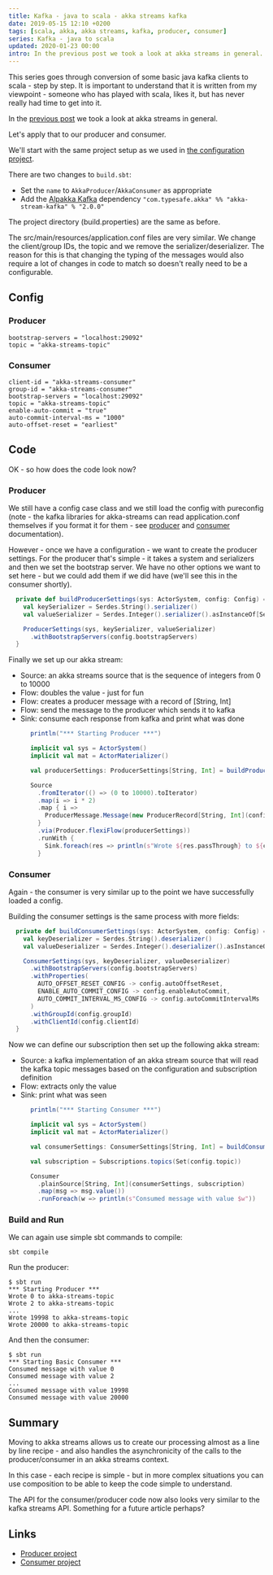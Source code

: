 ```yaml
---
title: Kafka - java to scala - akka streams kafka
date: 2019-05-15 12:10 +0200
tags: [scala, akka, akka streams, kafka, producer, consumer]
series: Kafka - java to scala
updated: 2020-01-23 00:00
intro: In the previous post we took a look at akka streams in general. Let's apply that to our producer and consumer.
---
```


This series goes through conversion of some basic java kafka clients to scala - step by step. It is important to understand that it is written from my viewpoint - someone who has played with scala, likes it, but has never really had time to get into it.

In the [previous post](/2019/05/08/kafka-java-to-scala-akka-streams-basics/) we took a look at akka streams in general.

Let's apply that to our producer and consumer.

We'll start with the same project setup as we used in [the configuration project](/2019/05/03/kafka-java-to-scala-scala-v2/).

There are two changes to `build.sbt`:

- Set the `name` to `AkkaProducer`/`AkkaConsumer` as appropriate
- Add the [Alpakka Kafka](https://doc.akka.io/docs/alpakka-kafka/current/home.html) dependency `"com.typesafe.akka" %% "akka-stream-kafka" % "2.0.0"`

The project directory (build.properties) are the same as before.

The src/main/resources/application.conf files are very similar. We change the client/group IDs, the topic and we remove the serializer/deserializer. The reason for this is that changing the typing of the messages would also require a lot of changes in code to match so doesn't really need to be a configurable.

## Config

### Producer

```
bootstrap-servers = "localhost:29092"
topic = "akka-streams-topic"
```

### Consumer

```
client-id = "akka-streams-consumer"
group-id = "akka-streams-consumer"
bootstrap-servers = "localhost:29092"
topic = "akka-streams-topic"
enable-auto-commit = "true"
auto-commit-interval-ms = "1000"
auto-offset-reset = "earliest"
```

## Code

OK - so how does the code look now?

### Producer

We still have a config case class and we still load the config with pureconfig (note - the kafka libraries for akka-streams can read application.conf themselves if you format it for them - see [producer](https://doc.akka.io/docs/alpakka-kafka/current/producer.html#settings) and [consumer](https://doc.akka.io/docs/alpakka-kafka/current/consumer.html#settings) documentation).

However - once we have a configuration - we want to create the producer settings. For the producer that's simple - it takes a system and serializers and then we set the bootstrap server. We have no other options we want to set here - but we could add them if we did have (we'll see this in the consumer shortly).

```scala
  private def buildProducerSettings(sys: ActorSystem, config: Config) = {
    val keySerializer = Serdes.String().serializer()
    val valueSerializer = Serdes.Integer().serializer().asInstanceOf[Serializer[Int]]

    ProducerSettings(sys, keySerializer, valueSerializer)
      .withBootstrapServers(config.bootstrapServers)
  }
```

Finally we set up our akka stream:

- Source: an akka streams source that is the sequence of integers from 0 to 10000
- Flow: doubles the value - just for fun
- Flow: creates a producer message with a record of [String, Int]
- Flow: send the message to the producer which sends it to kafka
- Sink: consume each response from kafka and print what was done

```scala
      println("*** Starting Producer ***")

      implicit val sys = ActorSystem()
      implicit val mat = ActorMaterializer()

      val producerSettings: ProducerSettings[String, Int] = buildProducerSettings(sys, config)

      Source
        .fromIterator(() => (0 to 10000).toIterator)
        .map(i => i * 2)
        .map { i =>
          ProducerMessage.Message(new ProducerRecord[String, Int](config.topic, i), i)
        }
        .via(Producer.flexiFlow(producerSettings))
        .runWith {
          Sink.foreach(res => println(s"Wrote ${res.passThrough} to ${config.topic}"))
        }
```

### Consumer

Again - the consumer is very similar up to the point we have successfully loaded a config.

Building the consumer settings is the same process with more fields:

```scala
  private def buildConsumerSettings(sys: ActorSystem, config: Config) = {
    val keyDeserializer = Serdes.String().deserializer()
    val valueDeserializer = Serdes.Integer().deserializer().asInstanceOf[Deserializer[Int]]

    ConsumerSettings(sys, keyDeserializer, valueDeserializer)
      .withBootstrapServers(config.bootstrapServers)
      .withProperties(
        AUTO_OFFSET_RESET_CONFIG -> config.autoOffsetReset,
        ENABLE_AUTO_COMMIT_CONFIG -> config.enableAutoCommit,
        AUTO_COMMIT_INTERVAL_MS_CONFIG -> config.autoCommitIntervalMs
      )
      .withGroupId(config.groupId)
      .withClientId(config.clientId)
  }
```

Now we can define our subscription then set up the following akka stream:

- Source: a kafka implementation of an akka stream source that will read the kafka topic messages based on the configuration and subscription definition
- Flow: extracts only the value
- Sink: print what was seen

```scala
      println("*** Starting Consumer ***")

      implicit val sys = ActorSystem()
      implicit val mat = ActorMaterializer()

      val consumerSettings: ConsumerSettings[String, Int] = buildConsumerSettings(sys, config)

      val subscription = Subscriptions.topics(Set(config.topic))

      Consumer
        .plainSource[String, Int](consumerSettings, subscription)
        .map(msg => msg.value())
        .runForeach(w => println(s"Consumed message with value $w"))
```

### Build and Run

We can again use simple sbt commands to compile:

```shell
sbt compile
```

Run the producer:

```shell
$ sbt run
*** Starting Producer ***
Wrote 0 to akka-streams-topic
Wrote 2 to akka-streams-topic
...
Wrote 19998 to akka-streams-topic
Wrote 20000 to akka-streams-topic
```

And then the consumer:

```shell
$ sbt run
*** Starting Basic Consumer ***
Consumed message with value 0
Consumed message with value 2
...
Consumed message with value 19998
Consumed message with value 20000
```

## Summary

Moving to akka streams allows us to create our processing almost as a line by line recipe - and also handles the asynchronicity of the calls to the producer/consumer in an akka streams context.

In this case - each recipe is simple - but in more complex situations you can use composition to be able to keep the code simple to understand.

The API for the consumer/producer code now also looks very similar to the kafka streams API. Something for a future article perhaps?

## Links

- [Producer project](https://github.com/chrissearle/kafka-java-to-scala/tree/master/akka-streams-kafka/producer)
- [Consumer project](https://github.com/chrissearle/kafka-java-to-scala/tree/master/akka-streams-kafka/consumer)
